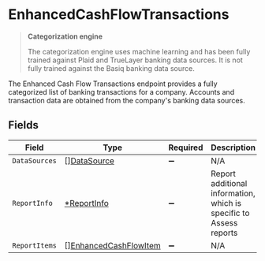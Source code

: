 # EnhancedCashFlowTransactions

> **Categorization engine**
>
> The categorization engine uses machine learning and has been fully trained against Plaid and TrueLayer banking data sources. It is not fully trained against the Basiq banking data source.

The Enhanced Cash Flow Transactions endpoint provides a fully categorized list of banking transactions for a company. Accounts and transaction data are obtained from the company's banking data sources.


## Fields

| Field                                                                 | Type                                                                  | Required                                                              | Description                                                           |
| --------------------------------------------------------------------- | --------------------------------------------------------------------- | --------------------------------------------------------------------- | --------------------------------------------------------------------- |
| `DataSources`                                                         | [][DataSource](../../models/shared/datasource.md)                     | :heavy_minus_sign:                                                    | N/A                                                                   |
| `ReportInfo`                                                          | [*ReportInfo](../../models/shared/reportinfo.md)                      | :heavy_minus_sign:                                                    | Report additional information, which is specific to Assess reports    |
| `ReportItems`                                                         | [][EnhancedCashFlowItem](../../models/shared/enhancedcashflowitem.md) | :heavy_minus_sign:                                                    | N/A                                                                   |